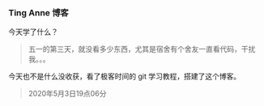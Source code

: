 ### Ting Anne 博客


今天学了什么？

> 五一的第三天，就没看多少东西，尤其是宿舍有个舍友一直看代码，干扰我。。。



今天也不是什么没收获，看了极客时间的 git 学习教程，搭建了这个博客。

> 2020年5月3日19点06分
